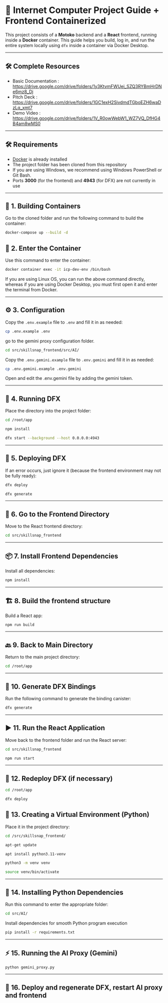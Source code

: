 # 🚀 Internet Computer Project Guide + Frontend Containerized

This project consists of a **Motoko** backend and a **React** frontend, running inside a **Docker** container. This guide helps you build, log in, and run the entire system locally using `dfx` inside a container via Docker Desktop.

---

## 🛠️ Complete Resources

- Basic Documentation : https://drive.google.com/drive/folders/1y3KtvmFWUei_SZQ3RYBmHrDNe6mz8_Dj
- Pitch Deck : https://drive.google.com/drive/folders/1GC1exH2SivdmdTGboEZH6waDzLq_xmt7
- Demo Video : https://drive.google.com/drive/folders/1V_R0owWebW1_WZ7VQ_DfHG4B4am8wMS0

---

## 🛠️ Requirements

- [Docker](https://www.docker.com/) is already installed
- The project folder has been cloned from this repository
- If you are using Windows, we recommend using Windows PowerShell or Git Bash.
- Ports **3000** (for the frontend) and **4943** (for DFX) are not currently in use

---

## 🧱 1. Building Containers

Go to the cloned folder and run the following command to build the container:

```bash
docker-compose up --build -d
```

## 🐳 2. Enter the Container

Use this command to enter the container:

```bash
docker container exec -it icp-dev-env /bin/bash
```

If you are using Linux OS, you can run the above command directly, whereas if you are using Docker Desktop, you must first open it and enter the terminal from Docker.

---

## ⚙️ 3. Configuration

Copy the `.env.example` file to `.env` and fill it in as needed:

```bash
cp .env.example .env
```

go to the gemini proxy configuration folder.

```bash
cd src/skillsnap_frontend/src/AI/
```

Copy the `.env.gemini.example` file to `.env.gemini` and fill it in as needed:

```bash
cp .env.gemini.example .env.gemini
```

Open and edit the .env.gemini file by adding the gemini token.

---

## 🔧 4. Running DFX

Place the directory into the project folder:

```bash
cd /root/app

npm install

dfx start --background --host 0.0.0.0:4943
```

---

## 🚀 5. Deploying DFX

If an error occurs, just ignore it (because the frontend environment may not be fully ready):

```bash
dfx deploy

dfx generate
```

---

## 📁 6. Go to the Frontend Directory

Move to the React frontend directory:

```bash
cd src/skillsnap_frontend
```

---

## 📦 7. Install Frontend Dependencies

Install all dependencies:

```bash
npm install
```

---

## 🏗️ 8. Build the frontend structure

Build a React app:

```bash
npm run build
```

---

## 🔙 9. Back to Main Directory

Return to the main project directory:

```bash
cd /root/app
```

---

## 🔄 10. Generate DFX Bindings

Run the following command to generate the binding canister:

```bash
dfx generate
```

---

## ▶️ 11. Run the React Application

Move back to the frontend folder and run the React server:

```bash
cd src/skillsnap_frontend

npm run start
```

---

## 🚀 12. Redeploy DFX (if necessary)

```bash
cd /root/app

dfx deploy
```

## 🐍 13. Creating a Virtual Environment (Python)

Place it in the project directory:

```bash
cd /src/skillsnap_frontend/

apt-get update

apt install python3.11-venv

python3 -m venv venv

source venv/bin/activate
```

---

## 📄 14. Installing Python Dependencies

Run this command to enter the appropriate folder:

```bash
cd src/AI/
```

Install dependencies for smooth Python program execution

```bash
pip install -r requirements.txt
```

---
## ⚡ 15. Running the AI Proxy (Gemini)

```bash
python gemini_proxy.py
```

---

## 🔄 16. Deploy and regenerate DFX, restart AI proxy and frontend
